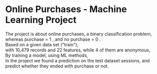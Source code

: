 # Online Purchases - Machine Learning Project

The project is about online purchases, a binary classification problem, whereas purchase = 1 , and no purchase = 0 . <br>
Based on a given data set ("train"), <br>
with 10,479 records and 22 features, while 4 of them are anonymous, <br>
By training a model, using ML methods, <br>
In the project we found a prediction on the test dataset sessions, and predict whether they ended with purchase or not.


